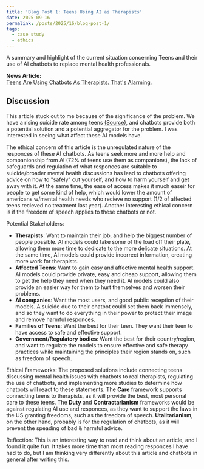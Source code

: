 ```yaml
---
title: 'Blog Post 1: Teens Using AI as Therapists'
date: 2025-09-16
permalink: /posts/2025/16/blog-post-1/
tags:
  - case study
  - ethics
---
```


A summary and highlight of the current situation concerning Teens and their use of AI chatbots to replace mental health professionals.

**News Article:**  
[Teens Are Using Chatbots As Therapists. That's Alarming.](https://www.nytimes.com/2025/08/25/opinion/teen-mental-health-chatbots.html)

Discussion
---
This article stuck out to me because of the significance of the problem. We have a rising suicide rate among teens [(Source)](https://invisiblechildren.org/2025/05/31/suicides-among-children/), and chatbots provide both a potential solution and a potential aggregator for the problem. I was interested in seeing what affect these AI models have.

The ethical concern of this article is the unregulated nature of the responces of these AI chatbots. As teens seek more and more help and companionship from AI (72% of teens use them as companions), the lack of safeguards and regulation of what responces are suitable to suicide/broader mental health discussions has lead to chatbots offering advice on how to "safely" cut yourself, and how to harm yourself and get away with it. At the same time, the ease of access makes it much easeir for people to get some kind of help, which would lower the amount of americans w/mental health needs who recieve no support (1/2 of affected teens recieved no treatment last year). Another interesting ethical concern is if the freedom of speech applies to these chatbots or not.

Potential Stakeholders:
- **Therapists**: Want to maintain their job, and help the biggest number of people possible. AI models could take some of the load off their plate, allowing them more time to dedicate to the more delicate situations. At the same time, AI models could provide incorrect information, creating more work for therapists.
- **Affected Teens**: Want to gain easy and affective mental health support. AI models could provide private, easy and cheap support, allowing them to get the help they need when they need it. AI models could also provide an easier way for them to hurt themselves and worsen their problems.
- **AI companies**: Want the most users, and good public reception of their models. A suicide due to their chatbot could set them back immensely, and so they want to do everything in their power to protect their image and remove harmful responces.
- **Families of Teens**: Want the best for their teen. They want their teen to have access to safe and effective support.
- **Government/Regulatory bodies**: Want the best for their country/region, and want to regulate the models to ensure effective and safe therapy practices while maintaining the principles their region stands on, such as freedom of speech.

Ethical Frameworks:
The proposed solutions include connecting teens discussing mental health issues with chatbots to real therapists, regulating the use of chatbots, and implementing more studies to determine how chatbots will react to these statements. The **Care** framework supports connecting teens to therapists, as it will provide the best, most personal care to these teens. The **Duty** and **Contractarianism** frameworks would be against regulating AI use and responces, as they want to support the laws in the US granting freedoms, such as the freedom of speech. **Utalitarianism**, on the other hand, probably is for the regulation of chatbots, as it will prevent the speading of bad & harmful advice.

Reflection:
This is an interesting way to read and think about an article, and I found it quite fun. It takes more time than most reading responces I have had to do, but I am thinking very differently about this article and chatbots in general after writing this.
